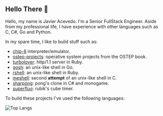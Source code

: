 ## Hello There 👋

Hello, my name is Javier Acevedo. I'm a Senior FullStack Engineer. Aside from my professional life, I have experience with other languages such as C, C#, Go and Python. 

In my spare time, I like to build stuff such as:

- [chip-8](https://github.com/javieracevedo/chip-8-emulator) interpreter/emulator.
- [ostep-projects](https://github.com/javieracevedo/ostep-projects): operative system projects from the OSTEP book.
- [turbolover](https://github.com/javieracevedo/turbolover): http/1.1 server in Ruby.
- [gosh](https://github.com/javieracevedo/gosh): an unix-like shell in Go.
- [rshell](https://github.com/javieracevedo/rshell): an unix-like shell in Ruby. 
- [meshell](https://github.com/javieracevedo/meshell): second **attempt** of an unix-like shell in C. 
- [sharpong](https://github.com/javieracevedo/sharpong): pong's clone in C# and monogame.
- [superfluo](https://github.com/javieracevedo/superfluo-timer): rubik's cube timer.

To build these projects I've used the following languages:

![Top Langs](https://github-readme-stats.vercel.app/api/top-langs/?username=javieracevedo&langs_count=10&layout=compact)
